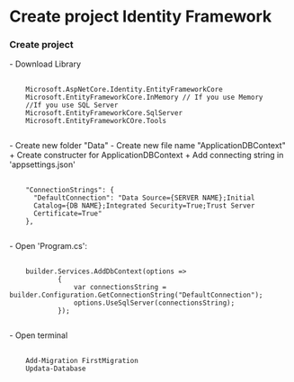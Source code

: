 <h1>Create project Identity Framework</h1>
<h3>Create project</h3>
- Download Library
<pre>
  <code>
    Microsoft.AspNetCore.Identity.EntityFrameworkCore
    Microsoft.EntityFrameworkCore.InMemory // If you use Memory
    //If you use SQL Server
    Microsoft.EntityFrameworkCore.SqlServer
    Microsoft.EntityFrameworkCOre.Tools
  </code>
</pre>
- Create new folder "Data"
- Create new file name "ApplicationDBContext"
+ Create constructer for ApplicationDBContext
+ Add connecting string in 'appsettings.json'
<pre>
  <code>
    "ConnectionStrings": {
      "DefaultConnection": "Data Source={SERVER NAME};Initial   
      Catalog={DB NAME};Integrated Security=True;Trust Server
      Certificate=True"
    },
  </code>
</pre>
- Open 'Program.cs':
<pre>
  <code>
    builder.Services.AddDbContext<ApplicationDBContext>(options =>
            {
                var connectionsString = builder.Configuration.GetConnectionString("DefaultConnection");
                options.UseSqlServer(connectionsString);
            });
  </code>
</pre>
- Open terminal
<pre>
  <code>
    Add-Migration FirstMigration
    Updata-Database
  </code>
</pre>
